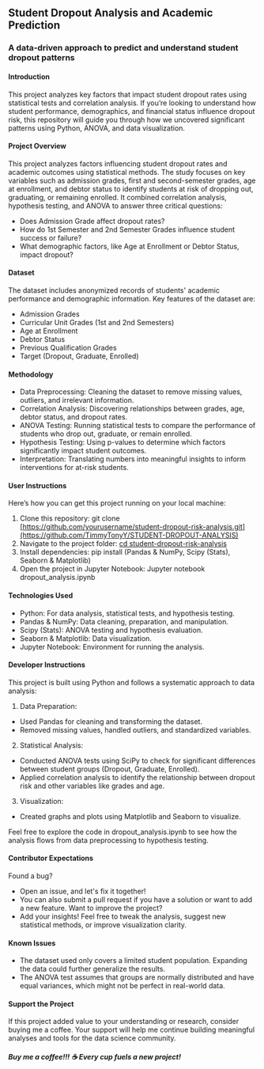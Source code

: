 ## Student Dropout Analysis and Academic Prediction
### A data-driven approach to predict and understand student dropout patterns
#### Introduction
This project analyzes key factors that impact student dropout rates using statistical tests and correlation analysis. If you’re looking to understand how student performance, demographics, and financial status influence dropout risk, this repository will guide you through how we uncovered significant patterns using Python, ANOVA, and data visualization.
#### Project Overview
This project analyzes factors influencing student dropout rates and academic outcomes using statistical methods. The study focuses on key variables such as admission grades, first and second-semester grades, age at enrollment, and debtor status to identify students at risk of dropping out, graduating, or remaining enrolled. It combined correlation analysis, hypothesis testing, and ANOVA to answer three critical questions:
* Does Admission Grade affect dropout rates?
*	How do 1st Semester and 2nd Semester Grades influence student success or failure?
*	What demographic factors, like Age at Enrollment or Debtor Status, impact dropout?
#### Dataset
The dataset includes anonymized records of students' academic performance and demographic information. Key features of the dataset are:
*	Admission Grades
*	Curricular Unit Grades (1st and 2nd Semesters)
*	Age at Enrollment
*	Debtor Status
*	Previous Qualification Grades
*	Target (Dropout, Graduate, Enrolled)

#### Methodology
* Data Preprocessing: Cleaning the dataset to remove missing values, outliers, and irrelevant information.
* Correlation Analysis: Discovering relationships between grades, age, debtor status, and dropout rates.
* ANOVA Testing: Running statistical tests to compare the performance of students who drop out, graduate, or remain enrolled.
* Hypothesis Testing: Using p-values to determine which factors significantly impact student outcomes.
* Interpretation: Translating numbers into meaningful insights to inform interventions for at-risk students.
#### User Instructions
Here’s how you can get this project running on your local machine:
1. Clone this repository: git clone [https://github.com/yourusername/student-dropout-risk-analysis.git](https://github.com/TimmyTonyY/STUDENT-DROPOUT-ANALYSIS)
2. Navigate to the project folder: [cd student-dropout-risk-analysis](https://github.com/TimmyTonyY/STUDENT-DROPOUT-ANALYSIS/blob/main/Forecast_Student_Dropout.ipynb)
3. Install dependencies: pip install (Pandas & NumPy, Scipy (Stats), Seaborn & Matplotlib)
4. Open the project in Jupyter Notebook: Jupyter notebook dropout_analysis.ipynb

#### Technologies Used
*	Python: For data analysis, statistical tests, and hypothesis testing.
*	Pandas & NumPy: Data cleaning, preparation, and manipulation.
*	Scipy (Stats): ANOVA testing and hypothesis evaluation.
*	Seaborn & Matplotlib: Data visualization.
*	Jupyter Notebook: Environment for running the analysis.

#### Developer Instructions
This project is built using Python and follows a systematic approach to data analysis:
1. Data Preparation:
* Used Pandas for cleaning and transforming the dataset.
* Removed missing values, handled outliers, and standardized variables.
2. Statistical Analysis:
* Conducted ANOVA tests using SciPy to check for significant differences between student groups (Dropout, Graduate, Enrolled).
* Applied correlation analysis to identify the relationship between dropout risk and other variables like grades and age.
3. Visualization:
* Created graphs and plots using Matplotlib and Seaborn to visualize.

Feel free to explore the code in dropout_analysis.ipynb to see how the analysis flows from data preprocessing to hypothesis testing.
#### Contributor Expectations
Found a bug?
* Open an issue, and let's fix it together!
*	You can also submit a pull request if you have a solution or want to add a new feature.
Want to improve the project?
* Add your insights! Feel free to tweak the analysis, suggest new statistical methods, or improve visualization clarity.
#### Known Issues
* The dataset used only covers a limited student population. Expanding the data could further generalize the results.
* The ANOVA test assumes that groups are normally distributed and have equal variances, which might not be perfect in real-world data.
#### Support the Project
If this project added value to your understanding or research, consider buying me a coffee. Your support will help me continue building meaningful analyses and tools for the data science community.
##### Buy me a coffee!!! ☕ Every cup fuels a new project!

